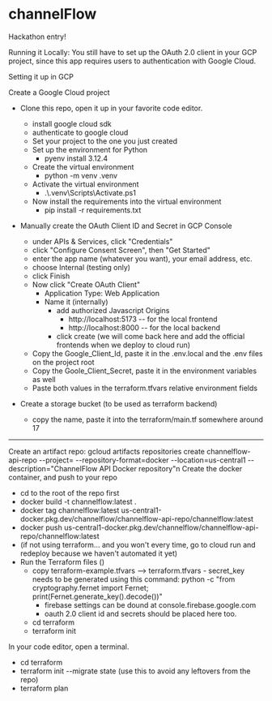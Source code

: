 # channelFlow
Hackathon entry!

Running it Locally:
You still have to set up the OAuth 2.0 client in your GCP project, since this app requires users to authentication with Google Cloud.



Setting it up in GCP

Create a Google Cloud project

- Clone this repo, open it up in your favorite code editor.
	
	- install google cloud sdk
	- authenticate to google cloud
	- Set your project to the one you just created
	- Set up the environment for Python
		- pyenv install 3.12.4
	 - Create the virtual environment
	 	- python -m venv .venv
	- Activate the virtual environment
	 	- .\\.venv\\Scripts\\Activate.ps1
	- Now install the requirements into the virtual environment	
		- pip install -r requirements.txt	
	


- Manually create the OAuth Client ID and Secret in GCP Console
	- under APIs & Services, click "Credentials"
	- click "Configure Consent Screen", then "Get Started"
 	- enter the app name (whatever you want), your email address, etc.
  	- choose Internal (testing only)
  	- click Finish
  - Now click "Create OAuth Client"
  	- Application Type: Web Application
   	- Name it (internally)
    	- add authorized Javascript Origins
     		- http://localhost:5173  -- for the local frontend 
       		- http://localhost:8000  -- for the local backend
         - click create (we will come back here and add the official frontends when we deploy to cloud run)
  - Copy the Google_Client_Id, paste it in the .env.local and the .env files on the project root
  - Copy the Goole_Client_Secret, paste it in the environment variables as well
  - Paste both values in the terraform.tfvars relative environment fields
- Create a storage bucket (to be used as terraform backend)
	- copy the name, paste it into the terraform/main.tf somewhere around 17


 -----
Create an artifact repo: 
gcloud artifacts repositories create channelflow-api-repo --project=<YOUR-PROJECT-ID-HERE> --repository-format=docker --location=us-central1 --description="ChannelFlow API Docker repository"n
Create the docker container, and push to your repo
  - cd to the root of the repo first
  - docker build -t channelflow:latest .
  - docker tag channelflow:latest us-central1-docker.pkg.dev/channelflow/channelflow-api-repo/channelflow:latest
  - docker push us-central1-docker.pkg.dev/channelflow/channelflow-api-repo/channelflow:latest
  - (if not using terraform... and you won't every time, go to cloud run and redeploy because we haven't automated it yet) 
 - Run the Terraform files ()
 	- copy terraform-example.tfvars --> terraform.tfvars
    		- secret_key needs to be generated using this command: 
			python -c "from cryptography.fernet import Fernet; print(Fernet.generate_key().decode())"
		- firebase settings can be dound at console.firebase.google.com
  		- oauth 2.0 client id and secrets should be placed here too.
 	- cd terraform
  	- terraform init



In your code editor, open a terminal. 
- cd terraform
- terraform init --migrate state (use this to avoid any leftovers from the repo)
- terraform plan
